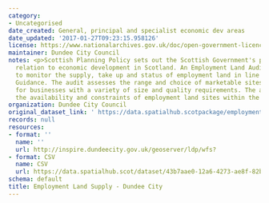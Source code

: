 ```yaml
---
category:
- Uncategorised
date_created: General, principal and specialist economic dev areas
date_updated: '2017-01-27T09:23:15.958126'
license: https://www.nationalarchives.gov.uk/doc/open-government-licence/version/3/
maintainer: Dundee City Council
notes: <p>Scottish Planning Policy sets out the Scottish Government's policies in
  relation to economic development in Scotland. An Employment Land Audit is produced
  to monitor the supply, take up and status of employment land in line with National
  Guidance. The audit assesses the range and choice of marketable sites and locations
  for businesses with a variety of size and quality requirements. The audit identifies
  the availability and constraints of employment land sites within the local authority.</p>
organization: Dundee City Council
original_dataset_link: ' https://data.spatialhub.scotpackage/employment_land_supply-dc'
records: null
resources:
- format: ''
  name: ''
  url: http://inspire.dundeecity.gov.uk/geoserver/ldp/wfs?
- format: CSV
  name: CSV
  url: https://data.spatialhub.scot/dataset/43b7aae0-12a6-4273-ae8f-82b0973e5974/resource/04340527-d220-4fc4-8a1d-b3b77175617e/download/2022-04-04-emp-dundee-table.csv
schema: default
title: Employment Land Supply - Dundee City
---
```

